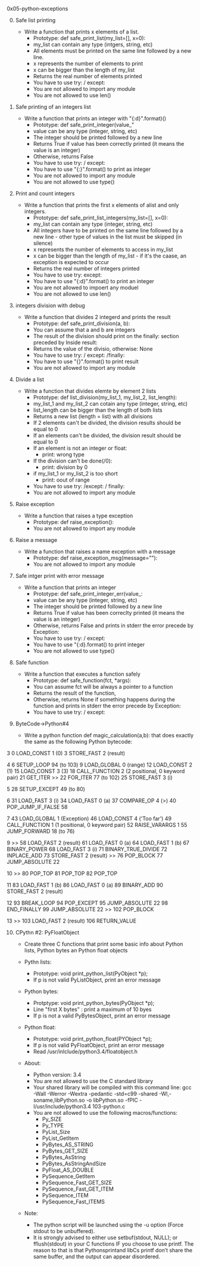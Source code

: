 0x05-python-exceptions

0. Safe list printing

	* Write a function that prints x elements of a list. 
		* Prototype: def safe_print_list(my_list=[], x=0):
		* my_list can contain any type (intgers, string, etc)
		* All elements must be printed on the same line followed by a new line.
		* x represents the number of elements to print
		* x can be bigger than the length of my_list
		* Returns the real number of elements printed
		* You have to use try: / except:
		* You are not allowed to import any module
		* You are not allowed to use len()


1. Safe printing of an integers list

	* Write a function that prints an integer with "{:d}".format)()
		* Prototype: def safe_print_integer(value_"
		* value can be any type (integer, string, etc)
		* The integer should be printed followed by a new line
		* Returns True if value has been correctly printed (it means the value is an integer)
		* Otherwise, returns False
		* You have to use try: / except:
		* You have to use "{:}".format() to print as integer
		* You are not allowed to import any module
		* You are not allowed to use type()


2. Print and count integers

	* Write a function that prints the first x elements of alist and only integers.
		* Prototype: def safe_print_list_integers(my_list=[], x=0):
		* my_list can contain any type (integer, string, etc)
		* All integers have to be printed on the same line followed by a new line - other type of values in the list must be skipped (in silence)
		* x represents the number of elements to access in my_list
		* x can be bigger than the length of my_list - if it's the caase, an exception is expected to occur
		* Returns the real number of integers printed
		* You have to use try: except:
		* You have to use "{:d}".format() to print an integer
		* You are not allowed to impoert any moduel
		* You are not allowed to use len()


3. integers division with debug
		
	* Write a function that divides 2 integerd and prints the result
		* Prototype: def safe_print_division(a, b):
		* You can assume that a and b are integers
		* The result of the division should print on the finally: section preceded by Inside result:
		* Returns the value of the divisio, otherwise: None
		* You have to use try: / except: /finally:
		* You have to use "{}".format() to print result
		* You are not allowed to import any module


4. Divide a list

	* Write a function that divides elemte by element 2 lists
		* Prototype: def list_division(my_list_1, my_list_2, list_length):
		* my_list_1 and my_list_2 can cotain any type (integer, string, etc)
		* list_length can be bigger than the length of both lists
		* Returns a new list (length = list) with all divisions
		* If 2 elements can't be divided, the division results should be equal to 0
		* If an elements can't be divided, the division result should be equal to 0
		* If an element is not an integer or float:
			* print: wrong type
		* If the division can't be done(/0):
			* print: division by 0
		* if my_list_1 or my_list_2 is too short
			* print: oout of range
		* You have to use try: /except: / finally:
		* You are not allowed to import any module


5. Raise exception

	* Write a function that raises a type exception
		* Prototype: def raise_exception():
		* You are not allowed to import any module



6. Raise a message

	* Write a function that raises a name exception with a message
		* Prototype: def raise_exception_msg(message=""):
		* You are not allowed to import any module



7. Safe intger print with error message

	* Write a function that prints an integer
		* Prototype: def safe_print_integer_err(value_:
		* value can be any type (integer, string, etc)
		* The integer should be printed followed by a new line
		* Returns True if value has been correclty printed (it means the value is an integer)
		* Otherwise, returns False and prints in stderr the error precede by Exception: 
		* You have to use try: / except:
		* You have to use "{:d}.format() to print integer
		* You are not allowed to use type()


8. Safe function

	* Write a function that executes a function safely
		* Prototype: def safe_function(fct, *args):
		* You can assume fct will be always a pointer to a function
		* Returns the result of the function,
		* Otherwise, returns None if something happens during the function and prints in stderr the error precede by Exception:
		* You have to use try: / except:


9. ByteCode->Python#4

	* Write a python function def magic_calculation(a,b): that does exactly the same as the following Python bytecode:

3           0 LOAD_CONST               1 (0)
              3 STORE_FAST               2 (result)

  4           6 SETUP_LOOP              94 (to 103)
              9 LOAD_GLOBAL              0 (range)
             12 LOAD_CONST               2 (1)
             15 LOAD_CONST               3 (3)
             18 CALL_FUNCTION            2 (2 positional, 0 keyword pair)
             21 GET_ITER
        >>   22 FOR_ITER                77 (to 102)
             25 STORE_FAST               3 (i)

  5          28 SETUP_EXCEPT            49 (to 80)

  6          31 LOAD_FAST                3 (i)
             34 LOAD_FAST                0 (a)
             37 COMPARE_OP               4 (>)
             40 POP_JUMP_IF_FALSE       58

  7          43 LOAD_GLOBAL              1 (Exception)
             46 LOAD_CONST               4 ('Too far')
             49 CALL_FUNCTION            1 (1 positional, 0 keyword pair)
             52 RAISE_VARARGS            1
             55 JUMP_FORWARD            18 (to 76)

  9     >>   58 LOAD_FAST                2 (result)
             61 LOAD_FAST                0 (a)
             64 LOAD_FAST                1 (b)
             67 BINARY_POWER
             68 LOAD_FAST                3 (i)
             71 BINARY_TRUE_DIVIDE
             72 INPLACE_ADD
             73 STORE_FAST               2 (result)
        >>   76 POP_BLOCK
             77 JUMP_ABSOLUTE           22

 10     >>   80 POP_TOP
             81 POP_TOP
             82 POP_TOP

 11          83 LOAD_FAST                1 (b)
             86 LOAD_FAST                0 (a)
             89 BINARY_ADD
             90 STORE_FAST               2 (result)

 12          93 BREAK_LOOP
             94 POP_EXCEPT
             95 JUMP_ABSOLUTE           22
             98 END_FINALLY
             99 JUMP_ABSOLUTE           22
        >>  102 POP_BLOCK

 13     >>  103 LOAD_FAST                2 (result)
            106 RETURN_VALUE


10. CPythn #2: PyFloatObject

	* Create three C functions that print some basic info about Python lists, Python bytes an Python float objects

	* Pythn lists:
		* Prototype: void print_python_list(PyObject *p);
		* If p is not valid PyListObject, print an error message

	* Python bytes:
		* Protptype: void print_python_bytes(PyObject *p);
		* Line "first X bytes" : print a maximum of 10 byes
		* If p is not a valid PyBytesObject, print an error message
	
	* Python float:
		* Prototype: void print_python_float(PYObject *p);
		* If p is not valid PyFloatObject, print an error message
		* Read /usr/inlclude/python3.4/floatobject.h

	* About:
		* Python version: 3.4
		* You are not allowed to use the C standard library
		* Your shared library will be compiled with this command line: gcc -Wall -Werror -Wextra -pedantic -std=c99 -shared -Wl,-soname,libPython.so -o libPython.so -fPIC -I/usr/include/python3.4 103-python.c
		* You are not allowed to use the following macros/functions:
			* Py_SIZE
			* Py_TYPE
			* PyList_Size
			* PyList_GetItem
			* PyBytes_AS_STRING
			* PyBytes_GET_SIZE
			* PyBytes_AsString
			* PyBytes_AsStringAndSize
			* PyFloat_AS_DOUBLE
			* PySequence_GetItem
			* PySequence_Fast_GET_SIZE
			* PySequence_Fast_GET_ITEM
			* PySequence_ITEM
			* PySequence_Fast_ITEMS
	* Note:
		* The python script will be launched using the -u option (Force stdout to be unbuffered).
		* It is strongly advised to either use setbuf(stdout, NULL); or fflush(stdout) in your C functions IF you choose to use printf. The reason to that is that Pythonsprintand libCs printf don’t share the same buffer, and the output can appear disordered.
